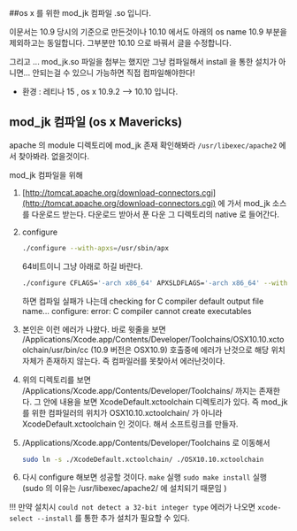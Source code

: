 ##os x 를 위한 mod_jk 컴파일 .so 입니다.

이문서는 10.9 당시의 기준으로 만든것이나 10.10 에서도 아래의 os name 10.9 부분을 제외하고는 동일합니다.
그부분만 10.10 으로 바꿔서 글을 수정합니다.

그리고 ... mod_jk.so 파일을 첨부는 했지만 그냥 컴파일해서 install 을 통한 설치가 아니면... 안되는걸 수 있으니 가능하면 직접 컴파일해야한다! 

- 환경 : 레티나 15 , os x 10.9.2 --> 10.10   입니다. 


## mod_jk 컴파일 (os x Mavericks‎)


apache 의 module 디렉토리에 mod_jk 존재 확인해봐라
`/usr/libexec/apache2` 에서 찾아봐라. 없을것이다.

mod_jk 컴파일을 위해 

1. [http://tomcat.apache.org/download-connectors.cgi](http://tomcat.apache.org/download-connectors.cgi) 에 가서 mod_jk 소스를 다운로드 받는다. 다운로드 받아서 푼 다운 그 디렉토리의 native 로 들어간다. 

2. configure

    ``` bash
    ./configure --with-apxs=/usr/sbin/apx
    ```
    
    64비트이니 그냥 아래로 하길 바란다. 
    ``` bash
    ./configure CFLAGS='-arch x86_64' APXSLDFLAGS='-arch x86_64' --with-apxs=/usr/sbin/apxs
    ```

    하면 컴파일 실패가 나는데
    checking for C compiler default output file name... configure: error: C compiler cannot create executables

3. 본인은 이런 에러가 나왔다. 바로 윗줄을 보면 
/Applications/Xcode.app/Contents/Developer/Toolchains/OSX10.10.xctoolchain/usr/bin/cc  (10.9 버전은 OSX10.9)
호출중에 에러가 난것으로 해당 위치자체가 존재하지 않는다. 즉 컴파일러를 못찾아서 에러난것이다.

4. 위의 디렉토리를 보면 /Applications/Xcode.app/Contents/Developer/Toolchains/ 까지는 존재한다. 그 안에 내용을 보면 
XcodeDefault.xctoolchain 디렉토리가 있다. 즉 mod_jk 를 위한 컴파일러의 위치가 OSX10.10.xctoolchain/ 가 아니라 XcodeDefault.xctoolchain 인 것이다. 해서 소프트링크를 만들자. 

5. /Applications/Xcode.app/Contents/Developer/Toolchains 로 이동해서

    ``` bash
    sudo ln -s ./XcodeDefault.xctoolchain/ ./OSX10.10.xctoolchain
    ```

6. 다시 configure 해보면 성공할 것이다.
    `make` 실행
    `sudo make install` 실행 (sudo 의 이유는 /usr/libexec/apache2/ 에 설치되기 때문임 )


!!! 만약 설치시 
`could not detect a 32-bit integer type`
에러가 나오면 
`xcode-select --install` 를 통한 추가 설치가 필요할 수 있다. 
